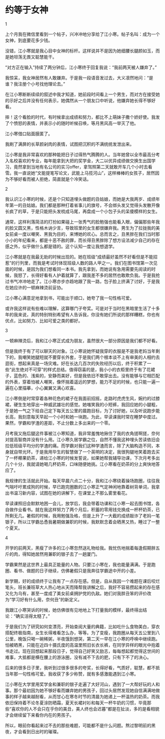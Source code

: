 # 约等于女神

1 

上个月我在微信里看到一个帖子，兴冲冲地分享给了江小寒。帖子名叫：成为一个女神，到底要花多少钱。 

没错，江小寒就是我心目中女神的标杆。这样说并不是因为她细腰长腿颜如玉，而是她坦荡无畏又聪慧能干。 

“对方正在输入”持续了两分钟后，江小寒终于回复我说：“我前两天被人嫌弃了。” 

我惊呆，我女神居然有人敢嫌弃。于是我一段语音发过去，大义凛然地问：“是谁？我注册个小号找他理论去。” 

在江小寒断断续续的叙述中我才知道，她前段时间看上一个男生，而对方在接受她的示好之后并没有任何表示，她偶然从一个朋友口中听说，他嫌弃她长得不够好看。 

摔！这个看脸的时代，有时候拿出成绩和努力，都比不上萌妹子撒个娇好使。我发了个愤怒的表情，并表示小的随时听候召唤，等月黑风高一举灭了他。 

江小寒借口贴面膜匿了。 

我刷了满屏的长草颜剁肉的表情，试图把沉积的不满统统发泄出来。 

江小寒是我非常喜欢的那种能把日子过得热气腾腾的人。当年她曾以全市最高分考入名校喜欢的专业，每年能拿到大把的奖学金，大二以优异成绩做交换生出国学习，竟然拿到当地有名公司的实习offer，拿驾照第二天就敢开车几个小时去看雪。我一直说她“文能提笔写论文，武能上马揽河山”，这样棒棒的女孩子，居然因为不够好看而被人拒绝，简直就是个冷笑话。 

2 

我认识江小寒的时候，还是个只知道埋头做题的丑姑娘，而她是大我两岁、成绩年年第一的丑姑娘。我们都是那种打着省事儿的旗号，不会绑头发又觉得头发散开像长疯了的草，于是只能把头发梳成马尾，再盘成一个小包子头的呆傻模样的女生。 

通常，这样利落简洁的打扮如果碰上一张秀气的脸勉强也能看入眼，偏偏那些年我的脸又圆又黑，性格木讷少言，导致班里的女生都很嫌弃我。男生为了拉拢我的美女前桌一度以嘲笑、黑我为目的，来博她的欢心。总而言之，丑黑胖在我们当时那小小的年纪看来，都是十恶不赦的罪，而长得丑黑胖除了想方设法减少自己的存在感之外，似乎做什么都是错的。这个认知一度让我想退学。 

江小寒就是在我最无助的时候出现的。她在班级“成绩最好虽然不好看但是不能招惹”的行列里，而我是考试时体现班级人数的路人甲之一。我们在图书馆第一次见面的时候，是因为我们想看同一本书。我先拿到，而她说有急用需要先阅读的时候，我怒了，长得好看有人护着就算了，跟我差不多的居然也敢欺负我。于是我抢过书气冲冲地走了。江小寒亦步亦趋地跟了我一路，包子脸上挤满了讨好，于是我在她应许的一顿麻辣烫前妥协。 

江小寒心满意足地拿到书，可能出于顺口，她夸了我一句性格可爱。 

或许我这样说有些难以理解，这算哪门子夸奖。可是对于当时在黑暗里生活了十多年的我来说，真的特别特别希望有人告诉我，你没有她们所说的那样糟糕，你也有优点，比如努力、比如可爱之类的都好。 

3 

一顿麻辣烫后，我和江小寒正式成为朋友，虽然很大一部分原因是我们都不好看。 

但是我终于有了可以聊天的对象。江小寒说她怀疑我穿的衣服是不是我老妈当年剩下的，我嘲笑她腿短就不要穿长外套，于是我们两个根本谈不上有审美的人相约去逛街，想起来真是一场灾难。好在长达几百次的失败经历以后，终于积累了一些“此生绝对不可穿”的样式总结。值得窃喜的是，我小小的衣柜里终于有了花裙子，蓝色的、浅紫的，安静而美好，但是我依旧不敢穿出去。没有能够与它相匹配的外表，穿着怕被人嘲笑，像怀揣着遥远的梦想，能力不足的时候，也只能一遍一遍在心里描摹，小心翼翼又满心欢喜。 

江小寒倒是时常穿着各种花色的裙子在我面前招摇，走路时虎虎生风，婉约的过膝裙，硬生生地穿出一种威武雄壮的感觉。她嗤笑我的小短裤，我回应她的小腿粗，于是她一气之下给自己定下每天五公里的晨跑目标，为了讨好她，以及听说跑步能长高，我刻意每天早起一个小时和她一块跑。为此，早读课我时常在睡梦中度过。果然，学霸和学渣的差距，不止分数上多出来的一个零。 

月考我又拖后腿这件事被江小寒知道，我非常羞愧地揪住了我的衣角搓啊搓，奈何对提高智商并没有什么用。江小寒久居学霸之位，自然不懂我这种埋头苦读依旧会拉低班级平均分的学渣的痛。而学霸对我们这种学渣而言，除了大脑构造不同，本身就自带光环。于是我用毕生的智慧做了一个英明的决定，我很狗腿地笑着跑去买了一杯椰果奶茶，递给江小寒的时候发誓说，如果她帮我辅导功课，下次月考多出几个十分，我就请她喝几杯奶茶，口味随便她挑。江小寒看在奶茶的分上爽快地答应了。 

我规律的生活就此开始。每天早晨六点二十分，我和江小寒绕着操场跑圈，往往我气喘吁吁累成狗的时候，早已跑完圈数的江小寒正气定神闲地靠着树背单词，我拿出书温习新内容，试图在她的讲解下，在课堂上不那么雾里看花。 

早读课照旧会默默地困一会儿，放学后，我会带着功课和江小寒一起去图书馆，各自做作业看书。就在我这样努力了两个月后，积蓄的零用钱兑换成一杯杯奶茶，已所剩无几。暑假的时候，我用勉强及格，但是上升了一大截的成绩敲诈了老妈一笔银子，所以江学霸怂恿我暑期做兼职的时候，我默默念着会晒黑又热，睡过了一整个夏天。 

4 

开学的前两天，黑瘦了许多的江小寒忽然送礼物给我。我忧伤地揣着每逢假期胖五斤的肉，得知她居然用兼职的银子去了一趟厦门。 

学霸果然是这世界上最具正能量的人物。只要江小寒在，我也能量满满。于是跑圈、看书、做题的日子继续，仿佛暑假只是我奔往学霸途中开的小差。 

新学期，好的成绩终于让我有了一点存在感。但是，自从我因一个难题在课后咬烂笔头，班长兼班草大人热心地从天而降帮我讲解之后，我好不容易攒起来的存在感又化为乌有，甚至一度成了美女前桌拥护党的仇敌。她们对我胖丑笨的评价改为“学习好有什么用，奈何丑”的新定义。 

我跟江小寒哭诉的时候，她仿佛很有见地地上下打量我的模样，最终得出结论：“确实活得太糙了。” 

于是我们为了研究如何变漂亮，开始查阅大量的典籍，比如吃什么食物美白，穿衣搭配终极指南，女生长得难看怎么办，等等。为了变瘦，我跑圈从每天五公里到八公里，晚饭只喝一碗稀粥，半夜饿到想哭，第二天一早在江小寒的呼唤中继续跑。怕被晒黑，只能在近四十摄氏度的高温里照旧长衣长裤，在同学异样的眼光中抱着书走过。现在回想起来那段日子，觉得自己好笑又励志，每每想起都觉得这世间的难事，大抵都是横在腰上的游泳圈，没有减不下去的肥，只有下不了的决心。 

后来的很多日子里，我听到过很多很多的夸奖，长得好看，气质好，聪慧，都不抵当年那一句性格可爱。我收获了多少称赞，就有多感激能遇到江小寒。 

江小寒在大学里用奖学金和兼职的银子走遍了大好河山，遇到了一大帮好玩的人和事。那个最初因为她不够好看而嫌弃她的男孩子，回过头居然发现她自信满满地做事的样子越来越耐看，从而甘心在寒冬时节的清晨为她递上一杯温热的奶茶。而我依旧保持着不论冬夏涂防晒霜，夏天长裙衬衫和每天一杯牛奶的习惯，毕竟那些“喜欢你的人不会只在乎你的美丑，美人终也会迟暮”都是在扯淡，多的是看相貌才会继续留下来看你内在的男孩子。 

所以，眼前你看起来过不去的那些难题，可能都不是什么问题。熬过黎明前的黑夜，才会看到日出时的璀璨。
